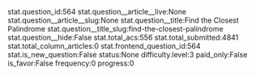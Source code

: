 stat.question_id:564
stat.question__article__live:None
stat.question__article__slug:None
stat.question__title:Find the Closest Palindrome
stat.question__title_slug:find-the-closest-palindrome
stat.question__hide:False
stat.total_acs:556
stat.total_submitted:4841
stat.total_column_articles:0
stat.frontend_question_id:564
stat.is_new_question:False
status:None
difficulty.level:3
paid_only:False
is_favor:False
frequency:0
progress:0
